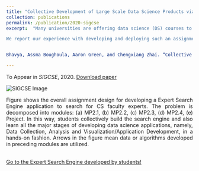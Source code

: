 ```yaml
---
title: "Collective Development of Large Scale Data Science Products via Modularized Assignments: An Experience Report"
collection: publications
permalink: /publication/2020-sigcse
excerpt:  "Many universities are offering data science (DS) courses to fulfill the growing demands for skilled DS practitioners. Assignments and projects are essential parts of the DS curriculum as they enable students to gain hands-on experience in real-world DS tasks. However, most current assignments and projects are lacking in at least one of two ways: 1) they do not comprehensively teach all the steps involved in the complete workflow of DS projects; 2) students work on separate problems individually or in small teams, limiting the scale and impact of their solutions. To overcome these limitations, we envision novel synergistic modular assignments where a large number of students work collectively on all the tasks required to develop a large-scale DS product. The resulting product can be continuously improved with students' contributions every semester.

We report our experience with developing and deploying such an assignment in an Information Retrieval course. Through the assignment, students collectively developed a search engine for finding expert faculty specializing in a given field. This shows the utility of such assignments both for teaching useful DS skills and driving innovation and research. We share useful lessons for other instructors to adopt similar assignments for their DS courses. " 


Bhavya, Assma Boughoula, Aaron Green, and Chengxiang Zhai. “Collective Development of Large Scale Data Science Products via Modularized Assignments: An Experience Report”, To Appear <i>In Proceedings of the 51st ACM Technical Symposium on Computer Science Education (SIGCSE)</i>, 2020. [Download paper](http://bhaavya.github.io/files/SIGCSE2020.pdf)

---
```


To Appear in <i>SIGCSE</i>, 2020. [Download paper](http://bhaavya.github.io/files/SIGCSE2020.pdf)

![SIGCSE Image](http://bhaavya.github.io/images/sigcse.png) <!-- .element height="50px" width="50px" -->

<div style="text-align: justify"> Figure shows the overall assignment design for developing a Expert Search Engine application to search for CS faculty experts. The problem is decomposed into modules: (a) MP2.1, (b) MP2.2, (c) MP2.3, (d) MP2.4, (e) Project. In this way, students collectively build the search engine and also learn all the major stages of developing data science applications, namely, Data Collection, Analysis and Visualization/Application Development, in a hands-on fashion. Arrows in the figure mean data or algorithms developed in preceding modules are utilized. <br><br>
</div>

[Go to the Expert Search Engine developed by students!](http://timan102.cs.illinois.edu/expertsearch)
  



